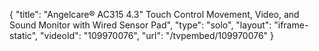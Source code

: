 {
    "title": "Angelcare&reg; AC315 4.3&quot; Touch Control Movement, Video, and Sound Monitor with Wired Sensor Pad",
    "type": "solo",
    "layout": "iframe-static",
    "videoId": "109970076",
    "url": "\/tvpembed\/109970076"
}